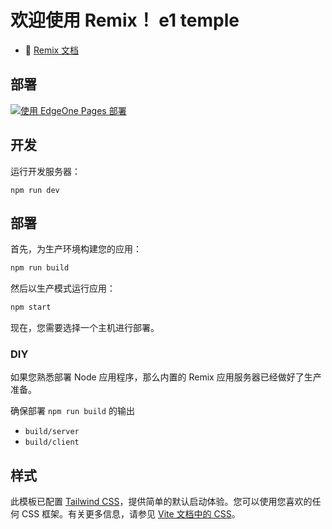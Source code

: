 # 欢迎使用 Remix！ e1 temple

- 📖 [Remix 文档](https://remix.run/docs)

## 部署

[![使用 EdgeOne Pages 部署](https://cdnstatic.tencentcs.com/edgeone/pages/deploy.svg)](https://console.cloud.tencent.com/edgeone/pages/new?from=github&template=remix-template)

## 开发

运行开发服务器：

```shellscript
npm run dev
```

## 部署

首先，为生产环境构建您的应用：

```sh
npm run build
```

然后以生产模式运行应用：

```sh
npm start
```

现在，您需要选择一个主机进行部署。

### DIY

如果您熟悉部署 Node 应用程序，那么内置的 Remix 应用服务器已经做好了生产准备。

确保部署 `npm run build` 的输出

- `build/server`
- `build/client`

## 样式

此模板已配置 [Tailwind CSS](https://tailwindcss.com/)，提供简单的默认启动体验。您可以使用您喜欢的任何 CSS 框架。有关更多信息，请参见 [Vite 文档中的 CSS](https://vitejs.dev/guide/features.html#css)。